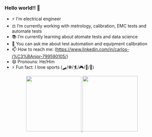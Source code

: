 ### Hello world!! 👋

- ⚡ I'm  electrical engineer
- ⚖️ I’m currently working with metrology, calibration, EMC tests and automate tests
- 📚 I’m currently learning about atomate tests and data science
- 💬 You can ask me about test automation and equipment calibration
- 📫 How to reach me: (https://www.linkedin.com/in/carlos-j%C3%BAnior-799590105/)
- 😄 Pronouns: He/Him
- ⚡ Fun fact: I love sports (🛹/⚽/🏄/🎮/🏈/🏀)


<div align="center">
  <a href="https://github.com/jrocarlos">
  <img height="180em" src="https://github-readme-stats.vercel.app/api?username=jrocarlos&show_icons=true&theme=dracula&include_all_commits=true&count_private=true"/>
  <img height="180em" src="https://github-readme-stats.vercel.app/api/top-langs/?username=jrocarlos&layout=compact&langs_count=7&theme=dracula"/>
</div>
